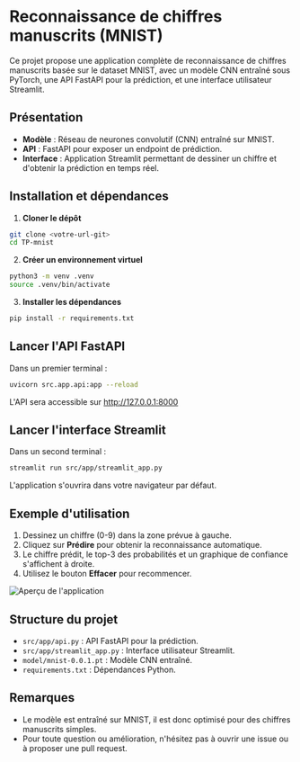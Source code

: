 # Reconnaissance de chiffres manuscrits (MNIST)

Ce projet propose une application complète de reconnaissance de chiffres manuscrits basée sur le dataset MNIST, avec un modèle CNN entraîné sous PyTorch, une API FastAPI pour la prédiction, et une interface utilisateur Streamlit.

## Présentation
- **Modèle** : Réseau de neurones convolutif (CNN) entraîné sur MNIST.
- **API** : FastAPI pour exposer un endpoint de prédiction.
- **Interface** : Application Streamlit permettant de dessiner un chiffre et d'obtenir la prédiction en temps réel.

## Installation et dépendances

1. **Cloner le dépôt**
```bash
git clone <votre-url-git>
cd TP-mnist
```

2. **Créer un environnement virtuel**
```bash
python3 -m venv .venv
source .venv/bin/activate
```

3. **Installer les dépendances**
```bash
pip install -r requirements.txt
```

## Lancer l'API FastAPI
Dans un premier terminal :
```bash
uvicorn src.app.api:app --reload
```
L'API sera accessible sur http://127.0.0.1:8000

## Lancer l'interface Streamlit
Dans un second terminal :
```bash
streamlit run src/app/streamlit_app.py
```
L'application s'ouvrira dans votre navigateur par défaut.

## Exemple d'utilisation
1. Dessinez un chiffre (0-9) dans la zone prévue à gauche.
2. Cliquez sur **Prédire** pour obtenir la reconnaissance automatique.
3. Le chiffre prédit, le top-3 des probabilités et un graphique de confiance s'affichent à droite.
4. Utilisez le bouton **Effacer** pour recommencer.

![Aperçu de l'application](notebook/screenshot_demo.png)

## Structure du projet
- `src/app/api.py` : API FastAPI pour la prédiction.
- `src/app/streamlit_app.py` : Interface utilisateur Streamlit.
- `model/mnist-0.0.1.pt` : Modèle CNN entraîné.
- `requirements.txt` : Dépendances Python.

## Remarques
- Le modèle est entraîné sur MNIST, il est donc optimisé pour des chiffres manuscrits simples.
- Pour toute question ou amélioration, n'hésitez pas à ouvrir une issue ou à proposer une pull request. 